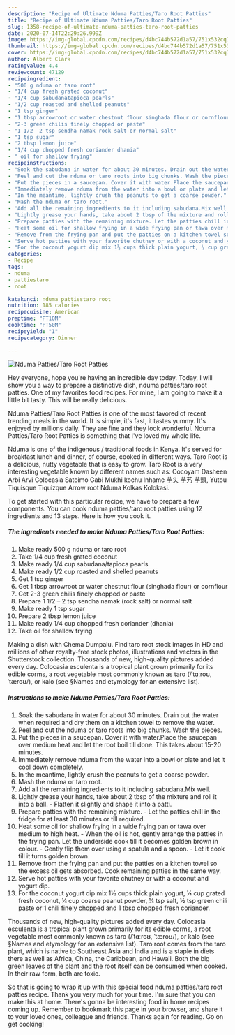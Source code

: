 ```yaml
---
description: "Recipe of Ultimate Nduma Patties/Taro Root Patties"
title: "Recipe of Ultimate Nduma Patties/Taro Root Patties"
slug: 1358-recipe-of-ultimate-nduma-patties-taro-root-patties
date: 2020-07-14T22:29:26.999Z
image: https://img-global.cpcdn.com/recipes/d4bc744b572d1a57/751x532cq70/nduma-pattiestaro-root-patties-recipe-main-photo.jpg
thumbnail: https://img-global.cpcdn.com/recipes/d4bc744b572d1a57/751x532cq70/nduma-pattiestaro-root-patties-recipe-main-photo.jpg
cover: https://img-global.cpcdn.com/recipes/d4bc744b572d1a57/751x532cq70/nduma-pattiestaro-root-patties-recipe-main-photo.jpg
author: Albert Clark
ratingvalue: 4.4
reviewcount: 47129
recipeingredient:
- "500 g nduma or taro root"
- "1/4 cup fresh grated coconut"
- "1/4 cup sabudanatapioca pearls"
- "1/2 cup roasted and shelled peanuts"
- "1 tsp ginger"
- "1 tbsp arrowroot or water chestnut flour singhada flour or cornflour"
- "2-3 green chilis finely chopped or paste"
- "1 1/2  2 tsp sendha namak rock salt or normal salt"
- "1 tsp sugar"
- "2 tbsp lemon juice"
- "1/4 cup chopped fresh coriander dhania"
- " oil for shallow frying"
recipeinstructions:
- "Soak the sabudana in water for about 30 minutes. Drain out the water when required and dry them on a kitchen towel to remove the water."
- "Peel and cut the nduma or taro roots into big chunks. Wash the pieces."
- "Put the pieces in a saucepan. Cover it with water.Place the saucepan over medium heat and let the root boil till done. This takes about 15-20 minutes."
- "Immediately remove nduma from the water into a bowl or plate and let it cool down completely."
- "In the meantime, lightly crush the peanuts to get a coarse powder."
- "Mash the nduma or taro root."
- "Add all the remaining ingredients to it including sabudana.Mix well."
- "Lightly grease your hands, take about 2 tbsp of the mixture and roll it into a ball. Flatten it slightly and shape it into a patti."
- "Prepare patties with the remaining mixture. Let the patties chill in the fridge for at least 30 minutes or till required."
- "Heat some oil for shallow frying in a wide frying pan or tawa over medium to high heat. When the oil is hot, gently arrange the patties in the frying pan. Let the underside cook till it becomes golden brown in colour. Gently flip them over using a spatula and a spoon. Let it cook till it turns golden brown."
- "Remove from the frying pan and put the patties on a kitchen towel so the excess oil gets absorbed. Cook remaining patties in the same way."
- "Serve hot patties with your favorite chutney or with a coconut and yogurt dip."
- "For the coconut yogurt dip mix 1½ cups thick plain yogurt, ¼ cup grated fresh coconut, ¼ cup coarse peanut powder, ¼ tsp salt, ½ tsp green chili paste or 1 chili finely chopped and 1 tbsp chopped fresh coriander."
categories:
- Recipe
tags:
- nduma
- pattiestaro
- root

katakunci: nduma pattiestaro root 
nutrition: 185 calories
recipecuisine: American
preptime: "PT10M"
cooktime: "PT50M"
recipeyield: "1"
recipecategory: Dinner

---
```



![Nduma Patties/Taro Root Patties](https://img-global.cpcdn.com/recipes/d4bc744b572d1a57/751x532cq70/nduma-pattiestaro-root-patties-recipe-main-photo.jpg)

Hey everyone, hope you're having an incredible day today. Today, I will show you a way to prepare a distinctive dish, nduma patties/taro root patties. One of my favorites food recipes. For mine, I am going to make it a little bit tasty. This will be really delicious.

Nduma Patties/Taro Root Patties is one of the most favored of recent trending meals in the world. It is simple, it's fast, it tastes yummy. It's enjoyed by millions daily. They are fine and they look wonderful. Nduma Patties/Taro Root Patties is something that I've loved my whole life.

Nduma is one of the indigenous / traditional foods in Kenya. It&#39;s served for breakfast lunch and dinner, of course, cooked in different ways. Taro Root is a delicious, nutty vegetable that is easy to grow. Taro Root is a very interesting vegetable known by different names such as: Cocoyam Dasheen Arbi Arvi Colocasia Satoimo Gabi Mukhi kochu Inhame 芋头 芋艿 芋頭, Yùtou Tiquisque Tiquizque Arrow root Nduma Kolkas Kolokasi.


To get started with this particular recipe, we have to prepare a few components. You can cook nduma patties/taro root patties using 12 ingredients and 13 steps. Here is how you cook it.

<!--inarticleads1-->

##### The ingredients needed to make Nduma Patties/Taro Root Patties:

1. Make ready 500 g nduma or taro root
1. Take 1/4 cup fresh grated coconut
1. Make ready 1/4 cup sabudana/tapioca pearls
1. Make ready 1/2 cup roasted and shelled peanuts
1. Get 1 tsp ginger
1. Get 1 tbsp arrowroot or water chestnut flour (singhada flour) or cornflour
1. Get 2-3 green chilis finely chopped or paste
1. Prepare 1 1/2 – 2 tsp sendha namak (rock salt) or normal salt
1. Make ready 1 tsp sugar
1. Prepare 2 tbsp lemon juice
1. Make ready 1/4 cup chopped fresh coriander (dhania)
1. Take  oil for shallow frying


Making a dish with Chema Dumpalu. Find taro root stock images in HD and millions of other royalty-free stock photos, illustrations and vectors in the Shutterstock collection. Thousands of new, high-quality pictures added every day. Colocasia esculenta is a tropical plant grown primarily for its edible corms, a root vegetable most commonly known as taro (/ˈtɑːroʊ, ˈtæroʊ/), or kalo (see §Names and etymology for an extensive list). 

<!--inarticleads2-->

##### Instructions to make Nduma Patties/Taro Root Patties:

1. Soak the sabudana in water for about 30 minutes. Drain out the water when required and dry them on a kitchen towel to remove the water.
1. Peel and cut the nduma or taro roots into big chunks. Wash the pieces.
1. Put the pieces in a saucepan. Cover it with water.Place the saucepan over medium heat and let the root boil till done. This takes about 15-20 minutes.
1. Immediately remove nduma from the water into a bowl or plate and let it cool down completely.
1. In the meantime, lightly crush the peanuts to get a coarse powder.
1. Mash the nduma or taro root.
1. Add all the remaining ingredients to it including sabudana.Mix well.
1. Lightly grease your hands, take about 2 tbsp of the mixture and roll it into a ball. - Flatten it slightly and shape it into a patti.
1. Prepare patties with the remaining mixture. - Let the patties chill in the fridge for at least 30 minutes or till required.
1. Heat some oil for shallow frying in a wide frying pan or tawa over medium to high heat. - When the oil is hot, gently arrange the patties in the frying pan. Let the underside cook till it becomes golden brown in colour. - Gently flip them over using a spatula and a spoon. - Let it cook till it turns golden brown.
1. Remove from the frying pan and put the patties on a kitchen towel so the excess oil gets absorbed. Cook remaining patties in the same way.
1. Serve hot patties with your favorite chutney or with a coconut and yogurt dip.
1. For the coconut yogurt dip mix 1½ cups thick plain yogurt, ¼ cup grated fresh coconut, ¼ cup coarse peanut powder, ¼ tsp salt, ½ tsp green chili paste or 1 chili finely chopped and 1 tbsp chopped fresh coriander.


Thousands of new, high-quality pictures added every day. Colocasia esculenta is a tropical plant grown primarily for its edible corms, a root vegetable most commonly known as taro (/ˈtɑːroʊ, ˈtæroʊ/), or kalo (see §Names and etymology for an extensive list). Taro root comes from the taro plant, which is native to Southeast Asia and India and is a staple in diets there as well as Africa, China, the Caribbean, and Hawaii. Both the big green leaves of the plant and the root itself can be consumed when cooked. In their raw form, both are toxic. 

So that is going to wrap it up with this special food nduma patties/taro root patties recipe. Thank you very much for your time. I'm sure that you can make this at home. There's gonna be interesting food in home recipes coming up. Remember to bookmark this page in your browser, and share it to your loved ones, colleague and friends. Thanks again for reading. Go on get cooking!
